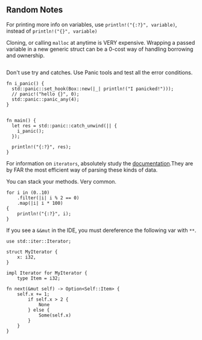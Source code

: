 ## Random Notes

For printing more info on variables, use `println!("{:?}", variable)`, instead of `println!("{}", variable)`

Cloning, or calling `malloc` at anytime is VERY expensive. Wrapping a passed variable in a new generic struct can be a 0-cost way of handling borrowing and ownership. 
```

```


Don't use try and catches. Use Panic tools and test all the error conditions.
```
fn i_panic() {
  std::panic::set_hook(Box::new(|_| println!("I panicked!")));
  // panic!("hello {}", 0);
  std::panic::panic_any(4); 
}


fn main() {
  let res = std::panic::catch_unwind(|| {
    i_panic();
  });

  println!("{:?}", res);
}
```

For information on `iterators`, absolutely study the [documentation](https://doc.rust-lang.org/std/iter/trait.Iterator.html ).They are by FAR the most efficient way of parsing these kinds of data.

You can stack your methods. Very common.
```
for i in (0..10)
    .filter(|i| i % 2 == 0)
    .map(|i| i * 100)
{
    println!("{:?}", i);
}
```
If you see a `&&mut` in the IDE, you must dereference the following var with `**`.

```
use std::iter::Iterator;

struct MyIterator {
    x: i32,
}

impl Iterator for MyIterator {
    type Item = i32;

fn next(&mut self) -> Option<Self::Item> {
    self.x += 1;
        if self.x > 2 {
            None
        } else {
            Some(self.x)
        }
    }
}
```